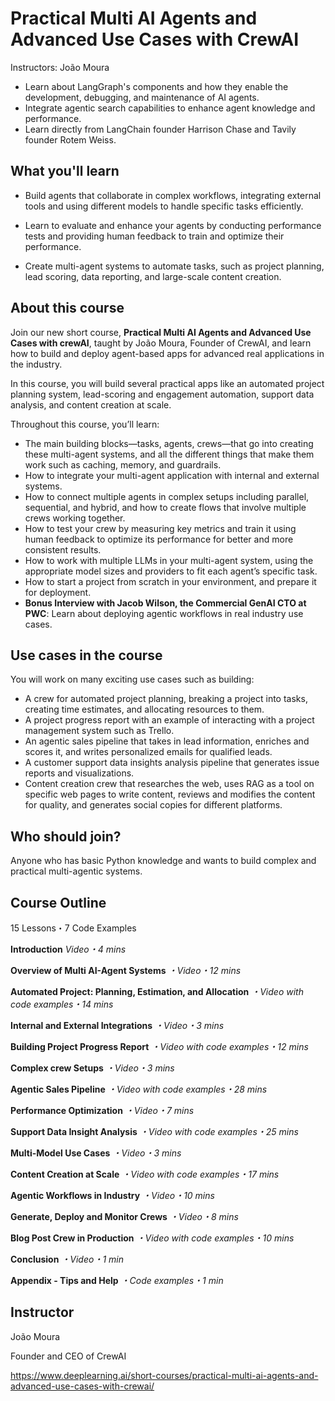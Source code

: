 # Practical Multi AI Agents and Advanced Use Cases with CrewAI

Instructors: João Moura

* Learn about LangGraph's components and how they enable the development, debugging, and maintenance of AI agents.
* Integrate agentic search capabilities to enhance agent knowledge and performance.
* Learn directly from LangChain founder Harrison Chase and Tavily founder Rotem Weiss.

## What you'll learn

* Build agents that collaborate in complex workflows, integrating external tools and using different models to handle specific tasks efficiently.

* Learn to evaluate and enhance your agents by conducting performance tests and providing human feedback to train and optimize their performance.

* Create multi-agent systems to automate tasks, such as project planning, lead scoring, data reporting, and large-scale content creation.

## About this course

Join our new short course, __Practical Multi AI Agents and Advanced Use Cases with crewAI__, taught by João Moura, Founder of CrewAI, and learn how to build and deploy agent-based apps for advanced real applications in the industry.

In this course, you will build several practical apps like an automated project planning system, lead-scoring and engagement automation, support data analysis, and content creation at scale.

Throughout this course, you’ll learn: 

* The main building blocks—tasks, agents, crews—that go into creating these multi-agent systems, and all the different things that make them work such as caching, memory, and guardrails.
* How to integrate your multi-agent application with internal and external systems.
* How to connect multiple agents in complex setups including parallel, sequential, and hybrid, and how to create flows that involve multiple crews working together.
* How to test your crew by measuring key metrics and train it using human feedback to optimize its performance for better and more consistent results.
* How to work with multiple LLMs in your multi-agent system, using the appropriate model sizes and providers to fit each agent’s specific task.
* How to start a project from scratch in your environment, and prepare it for deployment.
* __Bonus Interview with Jacob Wilson, the Commercial GenAI CTO at PWC__: Learn about deploying agentic workflows in real industry use cases.

## Use cases in the course

You will work on many exciting use cases such as building:

* A crew for automated project planning, breaking a project into tasks, creating time estimates, and allocating resources to them.
* A project progress report with an example of interacting with a project management system such as Trello.
* An agentic sales pipeline that takes in lead information, enriches and scores it, and writes personalized emails for qualified leads.
* A customer support data insights analysis pipeline that generates issue reports and visualizations.
* Content creation crew that researches the web, uses RAG as a tool on specific web pages to write content, reviews and modifies the content for quality, and generates social copies for different platforms.

## Who should join?

Anyone who has basic Python knowledge and wants to build complex and practical multi-agentic systems.

## Course Outline

15 Lessons・7 Code Examples

__Introduction__ *Video・4 mins*

__Overview of Multi AI-Agent Systems__ *・Video・12 mins*

__Automated Project: Planning, Estimation, and Allocation__ *・Video with code examples・14 mins*

__Internal and External Integrations__ *・Video・3 mins*

__Building Project Progress Report__ *・Video with code examples・12 mins*

__Complex crew Setups__ *・Video・3 mins*

__Agentic Sales Pipeline__ *・Video with code examples・28 mins*

__Performance Optimization__ *・Video・7 mins*

__Support Data Insight Analysis__ *・Video with code examples・25 mins*

__Multi-Model Use Cases__ *・Video・3 mins*

__Content Creation at Scale__ *・Video with code examples・17 mins*

__Agentic Workflows in Industry__ *・Video・10 mins*

__Generate, Deploy and Monitor Crews__ *・Video・8 mins*

__Blog Post Crew in Production__ *・Video with code examples・10 mins*

__Conclusion__ *・Video・1 min*

__Appendix - Tips and Help__ *・Code examples・1 min*

## Instructor

João Moura

Founder and CEO of CrewAI

https://www.deeplearning.ai/short-courses/practical-multi-ai-agents-and-advanced-use-cases-with-crewai/
